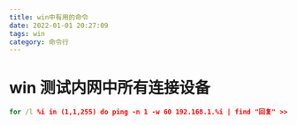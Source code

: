 ```yaml
---
title: win中有用的命令
date: 2022-01-01 20:27:09
tags: win
category: 命令行
---
```


# win 测试内网中所有连接设备
```cmd
for /l %i in (1,1,255) do ping -n 1 -w 60 192.168.1.%i | find "回复" >> pingall.txt
```
